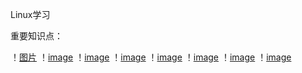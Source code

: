 Linux学习

重要知识点：

！[图片](https://github.com/inspurcloudgroup/icprd1/blob/master/丛文胜/图片/522/1.png)
！[image](https://github.com/inspurcloudgroup/icprd1/blob/master/丛文胜/图片/522/2.png)
！[image](https://github.com/inspurcloudgroup/icprd1/blob/master/丛文胜/图片/522/3.png)
！[image](https://github.com/inspurcloudgroup/icprd1/blob/master/丛文胜/图片/522/4.png)
！[image](https://github.com/inspurcloudgroup/icprd1/blob/master/丛文胜/图片/522/5.png)
！[image](https://github.com/inspurcloudgroup/icprd1/blob/master/丛文胜/图片/522/6.png)
！[image](https://github.com/inspurcloudgroup/icprd1/blob/master/丛文胜/图片/522/7.png)
！[image](https://github.com/inspurcloudgroup/icprd1/blob/master/丛文胜/图片/522/8.png)
